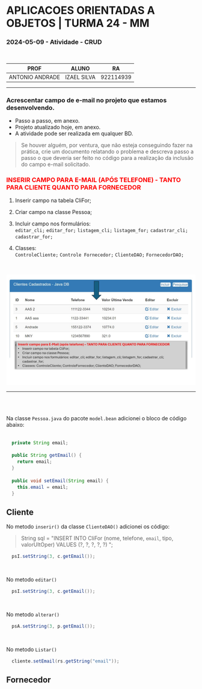 # APLICACOES ORIENTADAS A OBJETOS | TURMA 24 - MM

### 2024-05-09 - Atividade - CRUD
<br>

| PROF | ALUNO | RA |
|----------|----------|----------|
| ANTONIO ANDRADE   | IZAEL SILVA   | 922114939   |

---

### Acrescentar campo de e-mail no projeto que estamos desenvolvendo. 
* Passo a passo, em anexo.
* Projeto atualizado hoje, em anexo.
* A atividade pode ser realizada em qualquer BD.

> Se houver alguém, por ventura, que não esteja conseguindo fazer na prática, crie um documento relatando o problema e descreva passo a passo o que deveria ser feito no código para a realização da inclusão do campo e-mail solicitado.

<h3 style="color:red;text-transform:uppercase;">
  Inserir campo para E-Mail (após telefone) - TANTO PARA CLIENTE QUANTO PARA FORNECEDOR
</h3>

1. Inserir campo na tabela CliFor;

2. Criar campo na classe Pessoa;

3. Incluir campo nos formulários: <br>
`editar_cli;` `editar_for;` `listagem_cli;` `listagem_for;` `cadastrar_cli;` `cadastrar_for;`

4. Classes: <br>
`ControleCliente;` `Controle Fornecedor;` `ClienteDAO;` `FornecedorDAO;`

<br>

![alt text](image.png)

---

<br>
<br>

Na classe `Pessoa.java` do pacote `model.bean` adicionei o bloco de código abaixo:
```java

  private String email;

  public String getEmail() {
    return email;
  }

  public void setEmail(String email) {
    this.email = email;
  }

```

## Cliente
No metodo `inserir()` da classe `ClienteDAO()` adicionei os código:

  > String sql = "INSERT INTO CliFor (nome, telefone, `email`, tipo, valorUltOper) VALUES (?, ?, ?, ?, ?) ";

```java
  psI.setString(3, c.getEmail());
```
<br>

No metodo `editar()`
```java
  psI.setString(3, c.getEmail());
```
<br>

No metodo `alterar()`
```java
  psA.setString(3, p.getEmail());
```
<br>

No metodo `Listar()`
```java
  cliente.setEmail(rs.getString("email"));
```

## Fornecedor